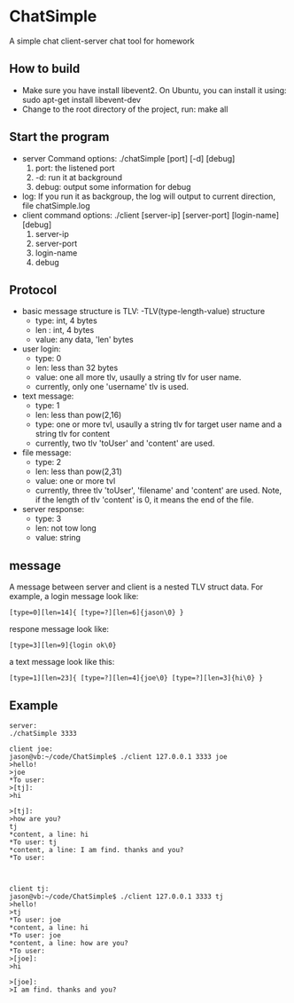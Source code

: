 # ChatSimple
A simple chat client-server chat tool for homework

## How to build
- Make sure you have install libevent2. On Ubuntu, you can install it using: sudo apt-get install libevent-dev
- Change to the root directory of the project, run: make all


## Start the program
- server Command options: ./chatSimple [port] [-d] [debug]
    1. port: the listened port
    2. -d: run it at background
    3. debug: output some information for debug
- log: If you run it as backgroup, the log will output to current direction, file chatSimple.log  
- client command options: ./client [server-ip] [server-port] [login-name] [debug]
    1. server-ip
    2. server-port
    3. login-name
    4. debug
    
## Protocol
- basic message structure is TLV: 
-TLV(type-length-value) structure
    - type: int, 4 bytes
    - len : int, 4 bytes
    - value: any data, 'len' bytes
- user login:
    - type: 0
    - len: less than 32 bytes
    - value: one all more tlv, usaully a string tlv for user name.
    - currently, only one 'username' tlv is used.
- text message:
    - type: 1
    - len: less than pow(2,16)
    - type: one or more tvl, usaully a string tlv for target user name and a string tlv for content
    - currently, two tlv 'toUser' and 'content' are used.
- file message:
    - type: 2
    - len: less than pow(2,31)
    - value: one or more tvl
    - currently, three tlv 'toUser', 'filename' and 'content' are used. Note, if the length of tlv 'content' is 0,
      it means the end of the file.
- server response:
    - type: 3
    - len: not tow long
    - value: string

## message
A message between server and client is a nested TLV struct data. For example, 
a login message look like:
```
[type=0][len=14]{ [type=?][len=6]{jason\0} }
```

respone message look like:
```
[type=3][len=9]{login ok\0}
```

a text message look like this:
```
[type=1][len=23]{ [type=?][len=4]{joe\0} [type=?][len=3]{hi\0} }
```

## Example
```
server:
./chatSimple 3333

client joe:
jason@vb:~/code/ChatSimple$ ./client 127.0.0.1 3333 joe
>hello! 
>joe
*To user: 
>[tj]:
>hi

>[tj]:
>how are you?
tj
*content, a line: hi
*To user: tj
*content, a line: I am find. thanks and you?
*To user: 



client tj:
jason@vb:~/code/ChatSimple$ ./client 127.0.0.1 3333 tj
>hello! 
>tj
*To user: joe
*content, a line: hi
*To user: joe
*content, a line: how are you?
*To user: 
>[joe]:
>hi

>[joe]:
>I am find. thanks and you?

```
    
    